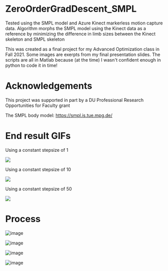# ZeroOrderGradDescent_SMPL
Tested using the SMPL model and Azure Kinect markerless motion capture data. Algorithm morphs the SMPL model using the Kinect data as a reference by minimizing the difference in limb sizes between the Kinect skeleton and SMPL skeleton 

This was created as a final project for my Advanced Optimization class in Fall 2021. Some images are exerpts from my final presentation slides. The scripts are all in Matlab because (at the time) I wasn't confident enough in python to code it in time!

# Acknowledgements 
This project was supported in part by a DU Professional Research Opportunities for Faculty grant

The SMPL body model: https://smpl.is.tue.mpg.de/

# End result GIFs
Using a constant stepsize of 1

![](https://media.giphy.com/media/HjFiElVig3UEfAQp44/giphy.gif)

Using a constant stepsize of 10

![](https://media.giphy.com/media/pT5a4QtCVHyuOD98ef/giphy.gif)

Using a constant stepsize of 50

![](https://media.giphy.com/media/fafxqCpVBRDvFbhyQq/giphy.gif)

# Process
![image](https://user-images.githubusercontent.com/67296859/198916555-63874f08-54ed-4231-a803-136254e4d961.png)

![image](https://user-images.githubusercontent.com/67296859/198916824-b8647542-4dd5-4c9c-aba7-515232deedb9.png)

![image](https://user-images.githubusercontent.com/67296859/198917631-b5498ea7-08af-44bf-a8c8-43fffa1b1601.png)

![image](https://user-images.githubusercontent.com/67296859/198917377-22f1a362-77cf-4e31-8b2d-12f6f9a5ff0d.png)


